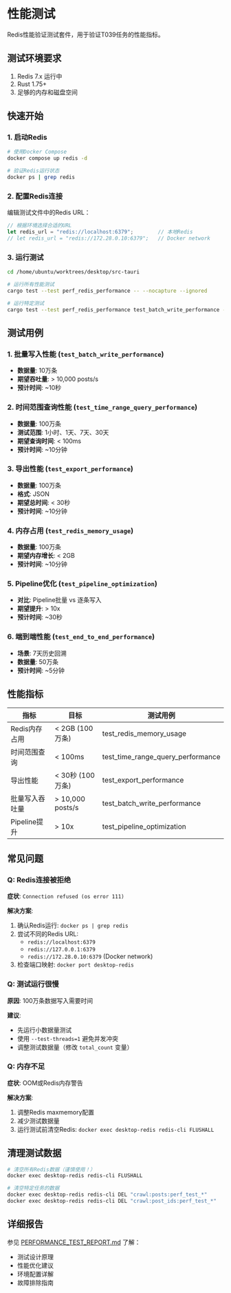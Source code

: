 # 性能测试

Redis性能验证测试套件，用于验证T039任务的性能指标。

## 测试环境要求

1. Redis 7.x 运行中
2. Rust 1.75+
3. 足够的内存和磁盘空间

## 快速开始

### 1. 启动Redis

```bash
# 使用Docker Compose
docker compose up redis -d

# 验证Redis运行状态
docker ps | grep redis
```

### 2. 配置Redis连接

编辑测试文件中的Redis URL：

```rust
// 根据环境选择合适的URL
let redis_url = "redis://localhost:6379";        // 本地Redis
// let redis_url = "redis://172.28.0.10:6379";   // Docker network
```

### 3. 运行测试

```bash
cd /home/ubuntu/worktrees/desktop/src-tauri

# 运行所有性能测试
cargo test --test perf_redis_performance -- --nocapture --ignored

# 运行特定测试
cargo test --test perf_redis_performance test_batch_write_performance -- --nocapture --ignored
```

## 测试用例

### 1. 批量写入性能 (`test_batch_write_performance`)
- **数据量**: 10万条
- **期望吞吐量**: > 10,000 posts/s
- **预计时间**: ~10秒

### 2. 时间范围查询性能 (`test_time_range_query_performance`)
- **数据量**: 100万条
- **测试范围**: 1小时、1天、7天、30天
- **期望查询时间**: < 100ms
- **预计时间**: ~10分钟

### 3. 导出性能 (`test_export_performance`)
- **数据量**: 100万条
- **格式**: JSON
- **期望总时间**: < 30秒
- **预计时间**: ~10分钟

### 4. 内存占用 (`test_redis_memory_usage`)
- **数据量**: 100万条
- **期望内存增长**: < 2GB
- **预计时间**: ~10分钟

### 5. Pipeline优化 (`test_pipeline_optimization`)
- **对比**: Pipeline批量 vs 逐条写入
- **期望提升**: > 10x
- **预计时间**: ~30秒

### 6. 端到端性能 (`test_end_to_end_performance`)
- **场景**: 7天历史回溯
- **数据量**: 50万条
- **预计时间**: ~5分钟

## 性能指标

| 指标 | 目标 | 测试用例 |
|------|------|---------|
| Redis内存占用 | < 2GB (100万条) | test_redis_memory_usage |
| 时间范围查询 | < 100ms | test_time_range_query_performance |
| 导出性能 | < 30秒 (100万条) | test_export_performance |
| 批量写入吞吐量 | > 10,000 posts/s | test_batch_write_performance |
| Pipeline提升 | > 10x | test_pipeline_optimization |

## 常见问题

### Q: Redis连接被拒绝

**症状**: `Connection refused (os error 111)`

**解决方案**:
1. 确认Redis运行: `docker ps | grep redis`
2. 尝试不同的Redis URL:
   - `redis://localhost:6379`
   - `redis://127.0.0.1:6379`
   - `redis://172.28.0.10:6379` (Docker network)
3. 检查端口映射: `docker port desktop-redis`

### Q: 测试运行很慢

**原因**: 100万条数据写入需要时间

**建议**:
- 先运行小数据量测试
- 使用 `--test-threads=1` 避免并发冲突
- 调整测试数据量（修改 `total_count` 变量）

### Q: 内存不足

**症状**: OOM或Redis内存警告

**解决方案**:
1. 调整Redis maxmemory配置
2. 减少测试数据量
3. 运行测试前清空Redis: `docker exec desktop-redis redis-cli FLUSHALL`

## 清理测试数据

```bash
# 清空所有Redis数据（谨慎使用！）
docker exec desktop-redis redis-cli FLUSHALL

# 清空特定任务的数据
docker exec desktop-redis redis-cli DEL "crawl:posts:perf_test_*"
docker exec desktop-redis redis-cli DEL "crawl:post_ids:perf_test_*"
```

## 详细报告

参见 [PERFORMANCE_TEST_REPORT.md](./PERFORMANCE_TEST_REPORT.md) 了解：
- 测试设计原理
- 性能优化建议
- 环境配置详解
- 故障排除指南
